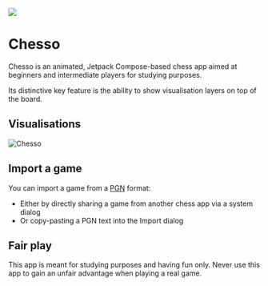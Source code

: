 ![](https://imgur.com/lv9R29h.png)

# Chesso

Chesso is an animated, Jetpack Compose-based chess app aimed at beginners and intermediate players for studying purposes.

Its distinctive key feature is the ability to show visualisation layers on top of the board.


## Visualisations

![Chesso](https://github.com/zsoltk/public/blob/master/chesso.gif)


## Import a game

You can import a game from a [PGN](https://en.wikipedia.org/wiki/Portable_Game_Notation) format:

- Either by directly sharing a game from another chess app via a system dialog
- Or copy-pasting a PGN text into the Import dialog


## Fair play

This app is meant for studying purposes and having fun only. Never use this app to gain an unfair advantage when playing a real game.
